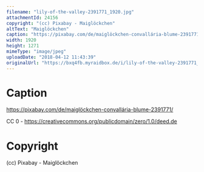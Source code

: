 ```yaml
---
filename: "lily-of-the-valley-2391771_1920.jpg"
attachmentId: 24156
copyright: "(cc) Pixabay - Maiglöckchen"
altText: "Maiglöckchen"
caption: "https://pixabay.com/de/maiglöckchen-convallária-blume-2391771/\n\nCC 0 -\nhttps://creativecommons.org/publicdomain/zero/1.0/deed.de\n"
width: 1920
height: 1271
mimeType: "image/jpeg"
uploadDate: "2018-04-12 11:43:39"
originalUrl: "https://bxq4fb.myraidbox.de/i/lily-of-the-valley-2391771_1920.jpg"
---
```


# Caption

https://pixabay.com/de/maiglöckchen-convallária-blume-2391771/

CC 0 -
https://creativecommons.org/publicdomain/zero/1.0/deed.de


# Copyright

(cc) Pixabay - Maiglöckchen

